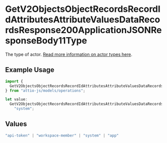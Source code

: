 # GetV2ObjectsObjectRecordsRecordIdAttributesAttributeValuesDataRecordsResponse200ApplicationJSONResponseBody11Type

The type of actor. [Read more information on actor types here](/docs/actors).

## Example Usage

```typescript
import {
  GetV2ObjectsObjectRecordsRecordIdAttributesAttributeValuesDataRecordsResponse200ApplicationJSONResponseBody11Type,
} from "attio-js/models/operations";

let value:
  GetV2ObjectsObjectRecordsRecordIdAttributesAttributeValuesDataRecordsResponse200ApplicationJSONResponseBody11Type =
    "system";
```

## Values

```typescript
"api-token" | "workspace-member" | "system" | "app"
```
